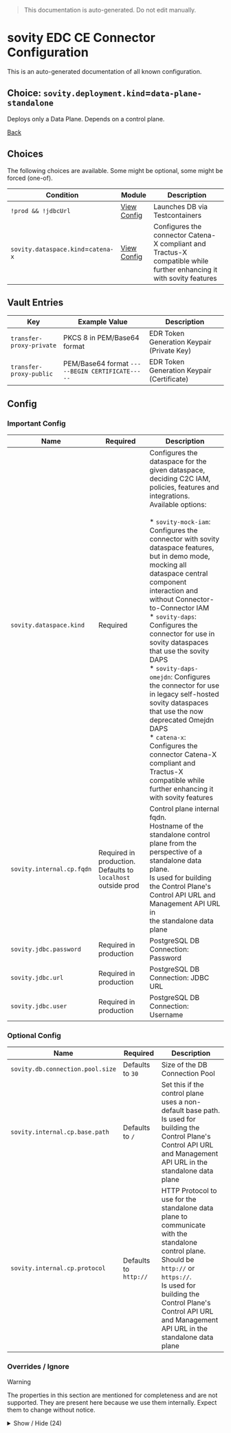 > This documentation is auto-generated. Do not edit manually.

# sovity EDC CE Connector Configuration

This is an auto-generated documentation of all known configuration.

## Choice: `sovity.deployment.kind`=`data-plane-standalone`

Deploys only a Data Plane. Depends on a control plane.

[Back](../README.md)

## Choices

The following choices are available. Some might be optional, some might be forced (one-of).

| Condition                          | Module                                                    | Description                                                                                                          |
|------------------------------------|-----------------------------------------------------------|----------------------------------------------------------------------------------------------------------------------|
| `!prod && !jdbcUrl`                | [View Config](./!prod-!jdbcurl/README.md)                 | Launches DB via Testcontainers                                                                                       |
| `sovity.dataspace.kind`=`catena-x` | [View Config](./sovity.dataspace.kind=catena-x/README.md) | Configures the connector Catena-X compliant and Tractus-X compatible while further enhancing it with sovity features |


## Vault Entries

| Key                      | Example Value                                   | Description                                |
|--------------------------|-------------------------------------------------|--------------------------------------------|
| `transfer-proxy-private` | PKCS 8 in PEM/Base64 format                     | EDR Token Generation Keypair (Private Key) |
| `transfer-proxy-public`  | PEM/Base64 format `-----BEGIN CERTIFICATE-----` | EDR Token Generation Keypair (Certificate) |


## Config

### Important Config

| Name                      | Required                                                     | Description                                                                                                                                                                                                                                                                                                                                                                                                                                                                                                                                                                                                                                                                                                            |
|---------------------------|--------------------------------------------------------------|------------------------------------------------------------------------------------------------------------------------------------------------------------------------------------------------------------------------------------------------------------------------------------------------------------------------------------------------------------------------------------------------------------------------------------------------------------------------------------------------------------------------------------------------------------------------------------------------------------------------------------------------------------------------------------------------------------------------|
| `sovity.dataspace.kind`   | Required                                                     | Configures the dataspace for the given dataspace, deciding C2C IAM, policies, features and integrations. Available options:<br><br> * `sovity-mock-iam`: Configures the connector with sovity dataspace features, but in demo mode, mocking all dataspace central component interaction and without Connector-to-Connector IAM<br> * `sovity-daps`: Configures the connector for use in sovity dataspaces that use the sovity DAPS<br> * `sovity-daps-omejdn`: Configures the connector for use in legacy self-hosted sovity dataspaces that use the now deprecated Omejdn DAPS<br> * `catena-x`: Configures the connector Catena-X compliant and Tractus-X compatible while further enhancing it with sovity features |
| `sovity.internal.cp.fqdn` | Required in production. Defaults to `localhost` outside prod | Control plane internal fqdn.<br>Hostname of the standalone control plane from the perspective of a standalone data plane.<br>Is used for building the Control Plane's Control API URL and Management API URL in<br>the standalone data plane                                                                                                                                                                                                                                                                                                                                                                                                                                                                           |
| `sovity.jdbc.password`    | Required in production                                       | PostgreSQL DB Connection: Password                                                                                                                                                                                                                                                                                                                                                                                                                                                                                                                                                                                                                                                                                     |
| `sovity.jdbc.url`         | Required in production                                       | PostgreSQL DB Connection: JDBC URL                                                                                                                                                                                                                                                                                                                                                                                                                                                                                                                                                                                                                                                                                     |
| `sovity.jdbc.user`        | Required in production                                       | PostgreSQL DB Connection: Username                                                                                                                                                                                                                                                                                                                                                                                                                                                                                                                                                                                                                                                                                     |


### Optional Config

| Name                             | Required              | Description                                                                                                                                                                                                                                                |
|----------------------------------|-----------------------|------------------------------------------------------------------------------------------------------------------------------------------------------------------------------------------------------------------------------------------------------------|
| `sovity.db.connection.pool.size` | Defaults to `30`      | Size of the DB Connection Pool                                                                                                                                                                                                                             |
| `sovity.internal.cp.base.path`   | Defaults to `/`       | Set this if the control plane uses a non-default base path.<br>Is used for building the Control Plane's Control API URL and Management API URL in the standalone data plane                                                                                |
| `sovity.internal.cp.protocol`    | Defaults to `http://` | HTTP Protocol to use for the standalone data plane to communicate with the standalone control plane.<br>Should be `http://` or `https://`.<br>Is used for building the Control Plane's Control API URL and Management API URL in the standalone data plane |


### Overrides / Ignore

> [!WARNING]
> The properties in this section are mentioned for completeness and are not supported.
> They are present here because we use them internally.
> Expect them to change without notice.

<details><summary>Show / Hide (24)</summary>

| Name                                                | Required                                                        | Description                                                                                                                                                                                                                                           |
|-----------------------------------------------------|-----------------------------------------------------------------|-------------------------------------------------------------------------------------------------------------------------------------------------------------------------------------------------------------------------------------------------------|
| `edc.dataplane.api.public.baseurl`                  | Defaults to Public API URL                                      | Data Plane Public API (V2): Data Plane Public API V2 as reachable by the outside                                                                                                                                                                      |
| `edc.dataplane.desttypes`                           | Defaults to value from `sovity.data.address.types`              | Data Plane Destination Types                                                                                                                                                                                                                          |
| `edc.dataplane.endpoint.control.transfer`           | Default calculated with the internal Control API URL as base    | Endpoint on the Control API of this data plane, as reachable by the control plane, for the control plane to talk back to the data plane with                                                                                                          |
| `edc.dataplane.sourcetypes`                         | Defaults to value from `sovity.data.address.types`              | Data Plane Source Types                                                                                                                                                                                                                               |
| `edc.dataplane.token.validation.endpoint`           | Default is built from the `sovity.internal.cp.*` values         | For dataplanes: Endpoint for validating tokens (on the control plane)                                                                                                                                                                                 |
| `edc.dataplane.transfertypes`                       | Defaults to `HttpData-PUSH,HttpData-PULL,AmazonS3-PUSH`         | Data Plane Transfer Types, not to be confused with the Data Plane Source and Dest Types                                                                                                                                                               |
| `edc.datasource.default.name`                       | Defaults to `default`                                           | Ensures the EDC initializes the DataSource 'default' because it initializes all edc.datasource.* data sources.                                                                                                                                        |
| `edc.datasource.edr.name`                           | Defaults to `default`                                           | EDR Datasource name must be explicitly set because it wrongly defaults to 'edr' rather than 'default'                                                                                                                                                 |
| `edc.transfer.proxy.token.signer.privatekey.alias`  | Defaults to `transfer-proxy-private`                            | Vault Entry: EDR Token Generation Keypair (Private Key)                                                                                                                                                                                               |
| `edc.transfer.proxy.token.verifier.publickey.alias` | Defaults to `transfer-proxy-public`                             | Vault Entry: EDR Token Generation Keypair (Certificate)                                                                                                                                                                                               |
| `sovity.data.address.types`                         | Defaults to `HttpData,HttpProxy,HttpPush,AzureStorage,AmazonS3` | Data Source and Data Sink Types                                                                                                                                                                                                                       |
| `sovity.first.port`                                 | Defaults to `12000`                                             | The first port of several ports to be used for the several API endpoints.<br>If set to 11000, the Management API will be on 11002, etc.<br><br>During tests it can be set to 'auto' for the test framework to auto find a free port-range.            |
| `sovity.flyway.additional.migration.locations`      | Optional                                                        | Coma-separated list of additional flyway migration scripts locations. Useful for DB Migration Tests in Unit Tests. Need to be correct Flyway Migration Script Locations. See https://flywaydb.org/documentation/configuration/parameters/locations    |
| `sovity.flyway.clean`                               | Defaults to `false`                                             | Request the deletion of the database. Goes in pair with edc.flyway.clean.enable. Both options must be enabled for a clean to happen.                                                                                                                  |
| `sovity.flyway.clean.enable`                        | Defaults to `false`                                             | Allows the deletion of the database. Goes in pair with edc.flyway.clean. Both options must be enabled for a clean to happen.                                                                                                                          |
| `sovity.flyway.migration.location`                  | Defaults to `classpath:db/migration-ce`                         | Main location of migrations. Is a property to prevent clashes when having CE migrations in the classpath in the EE. Needs to be a correct Flyway Migration Script Location. See https://flywaydb.org/documentation/configuration/parameters/locations |
| `sovity.internal.cp.control.api.url`                | Default is built from the `sovity.internal.cp.*` values         | Control API URL of the control plane, as reachable by the standalone data plane.                                                                                                                                                                      |
| `sovity.internal.cp.first.port`                     | Defaults to `11000`                                             | Set this if the control plane uses a non-default first port.<br>Is used for building the Control Plane's Control API URL and Management API URL in the standalone data plane                                                                          |
| `sovity.internal.cp.web.http.control.path`          | Defaults to `[cpBasePath/]api/control`                          | Is used for building the Control Plane's Control API URLs in the standalone data plane                                                                                                                                                                |
| `sovity.internal.cp.web.http.control.port`          | Defaults to value from `sovity.internal.cp.first.port` plus `4` | Is used for building the Control Plane's Control API URLs in the standalone data plane                                                                                                                                                                |
| `sovity.internal.cp.web.http.management.path`       | Defaults to `[basePath/]api/management`                         | Is used for building the Control Plane's Management API URLs in the standalone data plane                                                                                                                                                             |
| `sovity.internal.cp.web.http.management.port`       | Defaults to value from `sovity.internal.cp.first.port` plus `2` | Is used for building the Control Plane's Management API URLs in the standalone data plane                                                                                                                                                             |
| `web.http.public.path`                              | Defaults to `[basePath/]api/public`                             | API Group 'Public' contains public data plane API endpoints. This is the base path.                                                                                                                                                                   |
| `web.http.public.port`                              | Defaults to value from `sovity.first.port` plus `5`             | API Group 'Public' contains public data plane API endpoints. This is the port.                                                                                                                                                                        |


</details>

